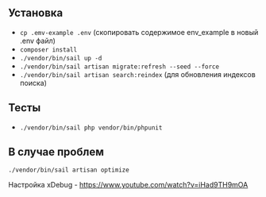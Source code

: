 ## Установка

- `cp .emv-example .env` (скопировать содержимое env_example в новый .env файл)
- `composer install`
- `./vendor/bin/sail up -d`
- `./vendor/bin/sail artisan migrate:refresh --seed --force`
- `./vendor/bin/sail artisan search:reindex` (для обновления индексов поиска)


## Тесты
- `./vendor/bin/sail php vendor/bin/phpunit`

## В случае проблем

`./vendor/bin/sail artisan optimize`

Настройка xDebug - https://www.youtube.com/watch?v=iHad9TH9mOA
